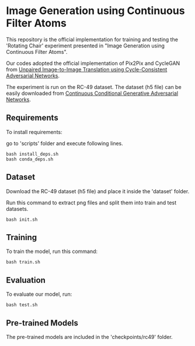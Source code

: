 
# Image Generation using Continuous Filter Atoms

This repository is the official implementation for training and testing the 'Rotating Chair' experiment presented in "Image Generation using Continuous Filter Atoms".

Our codes adopted the official implementation of Pix2Pix and CycleGAN from [Unpaired Image-to-Image Translation using Cycle-Consistent Adversarial Networks](https://github.com/junyanz/pytorch-CycleGAN-and-pix2pix). 

The experiment is run on the RC-49 dataset. The dataset (h5 file) can be easily downloaded from [Continuous Conditional Generative Adversarial Networks](https://github.com/UBCDingXin/improved_CcGAN).


## Requirements

To install requirements:

go to 'scripts' folder and execute following lines.
```setup
bash install_deps.sh
bash conda_deps.sh
```

## Dataset

Download the RC-49 dataset (h5 file) and place it inside the 'dataset' folder.

Run this command to extract png files and split them into train and test datasets. 
```setup
bash init.sh
```

## Training

To train the model, run this command:

```train
bash train.sh
```

## Evaluation

To evaluate our model, run:

```eval
bash test.sh
```

## Pre-trained Models

The pre-trained models are included in the 'checkpoints/rc49' folder. 